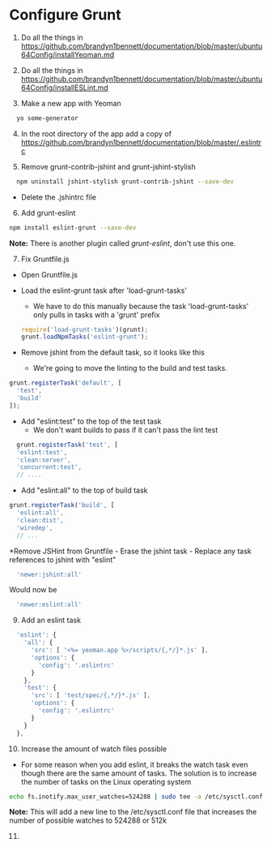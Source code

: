 Configure Grunt
================

1. Do all the things in https://github.com/brandyn1bennett/documentation/blob/master/ubuntu64Config/installYeoman.md

2. Do all the things in https://github.com/brandyn1bennett/documentation/blob/master/ubuntu64Config/installESLint.md

3. Make a new app with Yeoman
  ```bash
    yo some-generator
  ```

4. In the root directory of the app add a copy of https://github.com/brandyn1bennett/documentation/blob/master/.eslintrc

5. Remove grunt-contrib-jshint and grunt-jshint-stylish

  ```bash
    npm uninstall jshint-stylish grunt-contrib-jshint --save-dev 
  ```

  * Delete the .jshintrc file

6. Add grunt-eslint

  ```bash
  npm install eslint-grunt --save-dev
  ```
  **Note:** There is another plugin called *grunt-eslint*, don't use this one.

7. Fix Gruntfile.js
  * Open Gruntfile.js
  * Load the eslint-grunt task after 'load-grunt-tasks'
    - We have to do this manually because the task 'load-grunt-tasks' only pulls in tasks with a 'grunt' prefix
    
    ```javascript
    require('load-grunt-tasks')(grunt);
    grunt.loadNpmTasks('eslint-grunt');
    ```
  
  * Remove jshint from the default task, so it looks like this
    - We're going to move the linting to the build and test tasks.
  
  ```javascript
  grunt.registerTask('default', [
    'test',
    'build'
  ]);
  ```

  * Add "eslint:test" to the top of the test task
    - We don't want builds to pass if it can't pass the lint test

  ```javascript
    grunt.registerTask('test', [
    'eslint:test',
    'clean:server',
    'concurrent:test',
    // ....
  ```

  * Add "eslint:all" to the top of build task

  ```javascript
  grunt.registerTask('build', [
    'eslint:all',
    'clean:dist',
    'wiredep',
    // ...
  ```

  *Remove JSHint from Gruntfile
    - Erase the jshint task
    - Replace any task references to jshint with "eslint"
  
  ```javascript
    'newer:jshint:all'
  ```
  Would now be
  ```javascript
    'newer:eslint:all'
  ```
  
9. Add an eslint task
  
  ```javascript
    'eslint': {
      'all': {
        'src': [ '<%= yeoman.app %>/scripts/{,*/}*.js' ],
        'options': {
          'config': '.eslintrc'
        }
      },
      'test': {
        'src': [ 'test/spec/{,*/}*.js' ],
        'options': {
          'config': '.eslintrc'
        }
      }
    },
  ```

10. Increase the amount of watch files possible
  * For some reason when you add eslint, it breaks the watch task even though there are the same amount of tasks.  The solution is to increase the number of tasks on the Linux operating system
  
  ```bash
  echo fs.inotify.max_user_watches=524288 | sudo tee -a /etc/sysctl.conf && sudo sysctl -p
  ```

  **Note:** This will add a new line to the /etc/sysctl.conf file that increases the number of possible watches to 524288 or 512k

11. 

